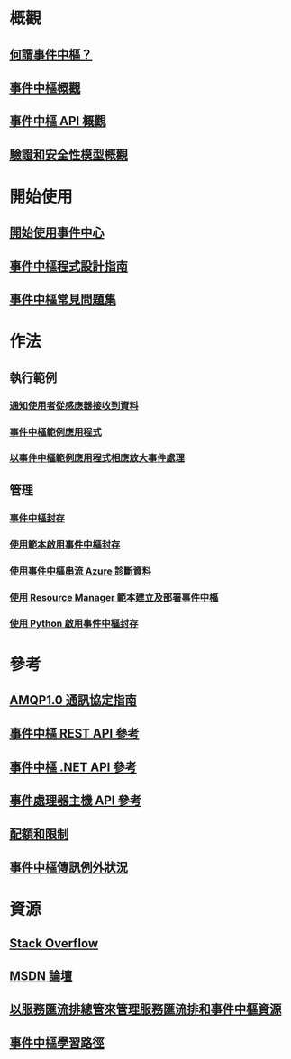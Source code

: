# 概觀

## [何謂事件中樞？](event-hubs-what-is-event-hubs.md)
## [事件中樞概觀](event-hubs-overview.md)
## [事件中樞 API 概觀](event-hubs-api-overview.md)
## [驗證和安全性模型概觀](event-hubs-authentication-and-security-model-overview.md)


# 開始使用
## [開始使用事件中心](event-hubs-csharp-ephcs-getstarted.md)
## [事件中樞程式設計指南](event-hubs-programming-guide.md)
## [事件中樞常見問題集](event-hubs-faq.md)

# 作法
## 執行範例
### [通知使用者從感應器接收到資料](event-hubs-sensors-notify-users.md)
### [事件中樞範例應用程式](https://code.msdn.microsoft.com/Service-Bus-Event-Hub-286fd097)
### [以事件中樞範例應用程式相應放大事件處理](https://code.msdn.microsoft.com/Service-Bus-Event-Hub-45f43fc3)
## 管理
### [事件中樞封存](event-hubs-archive-overview.md)
### [使用範本啟用事件中樞封存](event-hubs-resource-manager-namespace-event-hub-enable-archive.md)
### [使用事件中樞串流 Azure 診斷資料](event-hubs-streaming-azure-diags-data.md)
### [使用 Resource Manager 範本建立及部署事件中樞](event-hubs-resource-manager-namespace-event-hub.md)
### [使用 Python 啟用事件中樞封存](event-hubs-archive-python.md)

# 參考
## [AMQP1.0 通訊協定指南](../service-bus-messaging/service-bus-amqp-protocol-guide.md)
## [事件中樞 REST API 參考](https://msdn.microsoft.com/library/azure/dn790674)
## [事件中樞 .NET API 參考](https://msdn.microsoft.com/library/azure/jj933424)
## [事件處理器主機 API 參考](https://msdn.microsoft.com/library/microsoft.servicebus.messaging(v=azure.95).aspx)
## [配額和限制](event-hubs-quotas.md)
## [事件中樞傳訊例外狀況](event-hubs-messaging-exceptions.md)

# 資源
## [Stack Overflow](http://stackoverflow.com/questions/tagged/azure-eventhub)
## [MSDN 論壇](https://social.msdn.microsoft.com/forums/home?forum=servbus)
## [以服務匯流排總管來管理服務匯流排和事件中樞資源](https://code.msdn.microsoft.com/Service-Bus-Explorer-f2abca5a)
## [事件中樞學習路徑](https://azure.microsoft.com/documentation/learning-paths/event-hubs/)




<!--HONumber=Nov16_HO2-->


